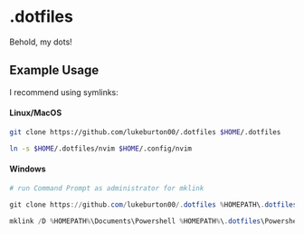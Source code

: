 # .dotfiles

Behold, my dots!

## Example Usage
I recommend using symlinks:
#### Linux/MacOS
```bash
git clone https://github.com/lukeburton00/.dotfiles $HOME/.dotfiles

ln -s $HOME/.dotfiles/nvim $HOME/.config/nvim
```
#### Windows
```powershell
# run Command Prompt as administrator for mklink

git clone https://github.com/lukeburton00/.dotfiles %HOMEPATH\.dotfiles

mklink /D %HOMEPATH%\Documents\Powershell %HOMEPATH%\.dotfiles\Powershell
```
